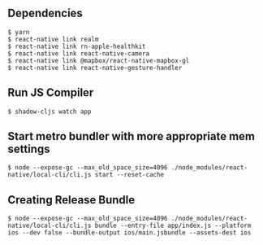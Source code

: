 
## Dependencies

    $ yarn
    $ react-native link realm
    $ react-native link rn-apple-healthkit
    $ react-native link react-native-camera
    $ react-native link @mapbox/react-native-mapbox-gl
    $ react-native link react-native-gesture-handler


## Run JS Compiler

    $ shadow-cljs watch app


## Start metro bundler with more appropriate mem settings

    $ node --expose-gc --max_old_space_size=4096 ./node_modules/react-native/local-cli/cli.js start --reset-cache


## Creating Release Bundle

    $ node --expose-gc --max_old_space_size=4096 ./node_modules/react-native/local-cli/cli.js bundle --entry-file app/index.js --platform ios --dev false --bundle-output ios/main.jsbundle --assets-dest ios
